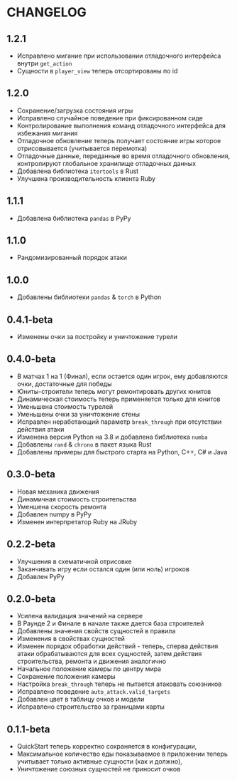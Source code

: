 # CHANGELOG

## 1.2.1

- Исправлено мигание при использовании отладочного интерфейса внутри `get_action`
- Сущности в `player_view` теперь отсортированы по id

## 1.2.0

- Сохранение/загрузка состояния игры
- Исправлено случайное поведение при фиксированном сиде
- Контролирование выполнения команд отладочного интерфейса для избежания мигания
- Отладочное обновление теперь получает состояние игры которое отрисовывается (учитывается перемотка)
- Отладочные данные, переданные во время отладочного обновления, контролируют глобальное хранилище отладочных данных
- Добавлена библиотека `itertools` в Rust
- Улучшена производительность клиента Ruby

## 1.1.1

- Добавлена библиотека `pandas` в PyPy

## 1.1.0

- Рандомизированный порядок атаки

## 1.0.0

- Добавлены библиотеки `pandas` & `torch` в Python

## 0.4.1-beta

- Изменены очки за постройку и уничтожение турели

## 0.4.0-beta

- В матчах 1 на 1 (Финал), если остается один игрок, ему добавляются очки, достаточные для победы
- Юниты-строители теперь могут ремонтировать других юнитов
- Динамическая стоимость теперь применяется только для юнитов
- Уменьшена стоимость турелей
- Уменьшены очки за уничтожение стены
- Исправлен неработающий параметр `break_through` при отсутствии действия атаки
- Изменена версия Python на 3.8 и добавлена библиотека `numba`
- Добавлены `rand` & `chrono` в пакет языка Rust
- Добавлены примеры для быстрого старта на Python, C++, C# и Java

## 0.3.0-beta

- Новая механика движения
- Динамичная стоимость строительства
- Уменшена скорость ремонта
- Добавлен numpy в PyPy
- Изменен интерпретатор Ruby на JRuby

## 0.2.2-beta

- Улучшения в схематичной отрисовке
- Заканчивать игру если остался один (или ноль) игроков
- Добавлен PyPy

## 0.2.0-beta

- Усилена валидация значений на сервере
- В Раунде 2 и Финале в начале также дается база строителей
- Добавлены значения свойств сущностей в правила
- Изменения в свойствах сущностей
- Изменен порядок обработки действий - теперь, сперва действия атаки обрабатываются для всех сущностей, затем действия строительства, ремонта и движения аналогично
- Начальное положение камеры по центру мира
- Сохранение положения камеры
- Настройка `break_through` теперь не пытается атаковать союзников
- Исправлено поведение `auto_attack.valid_targets`
- Добавлен цвет в таблицу очков и модели
- Исправлено строительство за границами карты

## 0.1.1-beta

- QuickStart теперь корректно сохраняется в конфигурации,
- Максимальное количество еды показываемое в приложении теперь учитывает только активные сущности (как и должно),
- Уничтожение союзных сущностей не приносит очков